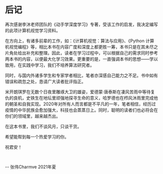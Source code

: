 # 后记

再次感谢李沐老师团队的《动手学深度学习》专著，受该工作的启发，我决定编写的此项计算机视觉学习资料。

在方向上，有诸多前辈的工作，如：《计算机视觉：算法与应用》、《Python 计算机视觉编程》等，相比本书在内容广度和深度上都更胜一筹，本书只是在其未尽之片角处给出补充和整理。因此，读者在学习过程中，可以根据自己的需求同时参考两本书的内容，以便最大化学习效果。更重要的是，一直强调本书的思想——学以致用，在实践中学习，我们不培养算法研究者。

同时，与国内外诸多学生和专家学者相比，笔者亦深感自己能力之不足。书中如有错误和疏忽之处，恳请广大读者批评指正。

米开朗琪罗在无数个日夜里雕琢大卫的雄姿，爱德蒙·唐泰斯在凄风苦雨中等待复仇的良机，史铁生在地坛里顽强地探寻生命的意义，哈罗德也在栉风沐雨里完成他的朝圣和自我实现。2020年对所有人而言都是不平凡的一年，笔者相信，经历过疫情的中华民族会愈加强大，科技也会蒸蒸日上。同时，聪明的读者们也必将会在你们的领域里，越来越杰出。

在这本书里，我们不谈风月，只谈干货。

希望能帮到每一个热爱学习的你。

祝君安！

<br>

-- 
张伟Charmve 
2021年夏
